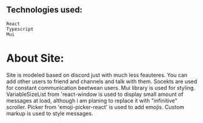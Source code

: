 ## Technologies used:
    React
    Typescript
    Mui

# About Site:
  Site is modeled based on discord just with much less feauteres.
  You can add other users to friend and channels and talk with them.
  Socekts are used for constant communication beetwean users.
  Mui library is used for styling.
  VariableSizeList from 'react-window is used to display small amount of messages at load, although i am planing to replace it with "infinitive" scroller.
  Picker from 'emoji-picker-react' is used to add emojis.
  Custom markup is used to style messages.
